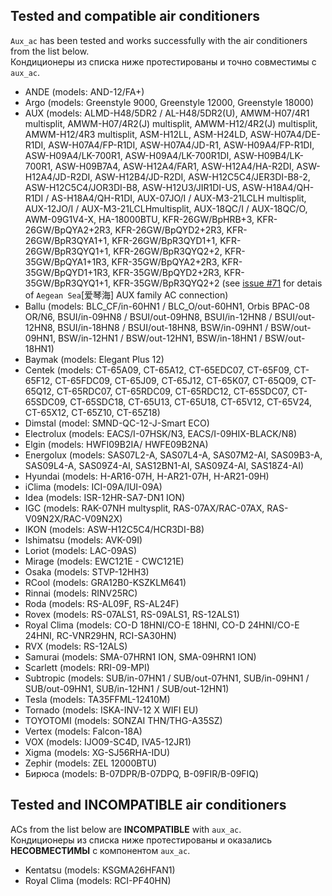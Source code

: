 ## Tested and compatible air conditioners ##
`Aux_ac` has been tested and works successfully with the air conditioners from the list below.<br/>
Кондиционеры из списка ниже протестированы и точно совместимы с `aux_ac`.

+ ANDE (models: AND-12/FA+)
+ Argo (models: Greenstyle 9000, Greenstyle 12000, Greenstyle 18000)
+ AUX (models: ALMD-H48/5DR2 / AL-H48/5DR2(U), AMWM-H07/4R1 multisplit, AMWM-H07/4R2(J) multisplit, AMWM-H12/4R2(J) multisplit, AMWM-H12/4R3 multisplit, ASM-H12LL, ASM-H24LD, ASW-H07A4/DE-R1DI, ASW-H07A4/FP-R1DI, ASW-H07A4/JD-R1, ASW-H09A4/FP-R1DI, ASW-H09A4/LK-700R1, ASW-H09A4/LK-700R1DI, ASW-H09B4/LK-700R1, ASW-H09B7A4, ASW-H12A4/FAR1, ASW-H12A4/HA-R2DI, ASW-H12A4/JD-R2DI, ASW-H12B4/JD-R2DI, ASW-H12C5C4/JER3DI-B8-2, ASW-H12C5C4/JOR3DI-B8, ASW-H12U3/JIR1DI-US, ASW-H18A4/QH-R1DI / AS-H18A4/QH-R1DI, AUX-07JO/I / AUX-M3-21LCLH multisplit, AUX-12JO/I / AUX-M3-21LCLHmultisplit, AUX-18QC/I / AUX-18QC/O, AWM-09G1V4-X, HA-18000BTU, KFR-26GW/BpHRB+3, KFR-26GW/BpQYA2+2R3, KFR-26GW/BpQYD2+2R3, KFR-26GW/BpR3QYA1+1, KFR-26GW/BpR3QYD1+1, KFR-26GW/BpR3QYQ1+1, KFR-26GW/BpR3QYQ2+2, KFR-35GW/BpQYA1+1R3, KFR-35GW/BpQYA2+2R3, KFR-35GW/BpQYD1+1R3, KFR-35GW/BpQYD2+2R3, KFR-35GW/BpR3QYQ1+1, KFR-35GW/BpR3QYQ2+2 (see [issue #71](https://github.com/GrKoR/esphome_aux_ac_component/issues/71) for detais of `Aegean Sea`[爱琴海] AUX family AC connection)
+ Ballu (models: BLC_CF/in-60HN1 / BLC_O/out-60HN1, Orbis BPAC-08 OR/N6, BSUI/in-09HN8 / BSUI/out-09HN8, BSUI/in-12HN8 / BSUI/out-12HN8, BSUI/in-18HN8 / BSUI/out-18HN8, BSW/in-09HN1 / BSW/out-09HN1, BSW/in-12HN1 / BSW/out-12HN1, BSW/in-18HN1 / BSW/out-18HN1)
+ Baymak (models: Elegant Plus 12)
+ Centek (models: CT-65A09, CT-65A12, CT-65EDC07, CT-65F09, CT-65F12, CT-65FDC09, CT-65J09, CT-65J12, CT-65K07, CT-65Q09, CT-65Q12, CT-65RDC07, CT-65RDC09, CT-65RDC12, CT-65SDC07, CT-65SDC09, CT-65SDC18, CT-65U13, CT-65U18, CT-65V12, CT-65V24, CT-65X12, CT-65Z10, CT-65Z18)
+ Dimstal (model: SMND-QC-12-J-Smart ECO)
+ Electrolux (models: EACS/I-07HSK/N3, EACS/I-09HIX-BLACK/N8)
+ Elgin (models: HWFI09B2IA/ HWFE09B2NA)
+ Energolux (models: SAS07L2-A, SAS07L4-A, SAS07M2-AI, SAS09B3-A, SAS09L4-A, SAS09Z4-AI, SAS12BN1-AI, SAS09Z4-AI, SAS18Z4-AI)
+ Hyundai (models: H-AR16-07H, H-AR21-07H, H-AR21-09H)
+ iClima (models: ICI-09A/IUI-09A)
+ Idea (models: ISR-12HR-SA7-DN1 ION)
+ IGC (models: RAK-07NH multysplit, RAS-07AX/RAC-07AX, RAS-V09N2X/RAC-V09N2X)
+ IKON (models: ASW-H12C5C4/HCR3DI-B8)
+ Ishimatsu (models: AVK-09I)
+ Loriot (models: LAC-09AS)
+ Mirage (models: EWC121E - CWC121E)
+ Osaka (models: STVP-12HH3)
+ RCool (models: GRA12B0-KSZKLM641)
+ Rinnai (models: RINV25RC)
+ Roda (models: RS-AL09F, RS-AL24F)
+ Rovex (models: RS-07ALS1, RS-09ALS1, RS-12ALS1)
+ Royal Clima (models: CO-D 18HNI/CO-E 18HNI, CO-D 24HNI/CO-E 24HNI, RC-VNR29HN, RCI-SA30HN)
+ RVX (models: RS-12ALS)
+ Samurai (models: SMA-07HRN1 ION, SMA-09HRN1 ION)
+ Scarlett	(models: RRI-09-MPI)
+ Subtropic (models: SUB/in-07HN1 / SUB/out-07HN1, SUB/in-09HN1 / SUB/out-09HN1, SUB/in-12HN1 / SUB/out-12HN1)
+ Tesla (models: TA35FFML-12410M)
+ Tornado (models: ISKA-INV-12 X WIFI EU)
+ TOYOTOMI (models: SONZAI THN/THG-A35SZ)
+ Vertex (models: Falcon-18A)
+ VOX (models: IJO09-SC4D, IVA5-12JR1)
+ Xigma (models: XG-SJ56RHA-IDU)
+ Zephir (models: ZEL 12000BTU)
+ Бирюса (models: B-07DPR/B-07DPQ, B-09FIR/B-09FIQ)

## Tested and INCOMPATIBLE air conditioners ##
ACs from the list below are **INCOMPATIBLE** with `aux_ac`.<br/>
Кондиционеры из списка ниже протестированы и оказались **НЕСОВМЕСТИМЫ** с компонентом `aux_ac`.

+ Kentatsu (models: KSGMA26HFAN1)
+ Royal Clima (models: RCI-PF40HN)
